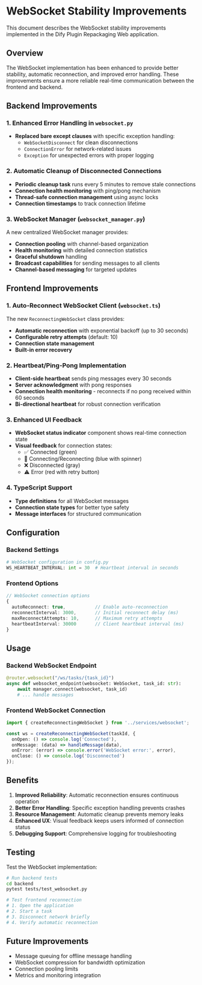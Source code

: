 # WebSocket Stability Improvements

This document describes the WebSocket stability improvements implemented in the Dify Plugin Repackaging Web application.

## Overview

The WebSocket implementation has been enhanced to provide better stability, automatic reconnection, and improved error handling. These improvements ensure a more reliable real-time communication between the frontend and backend.

## Backend Improvements

### 1. Enhanced Error Handling in `websocket.py`

- **Replaced bare except clauses** with specific exception handling:
  - `WebSocketDisconnect` for clean disconnections
  - `ConnectionError` for network-related issues
  - `Exception` for unexpected errors with proper logging

### 2. Automatic Cleanup of Disconnected Connections

- **Periodic cleanup task** runs every 5 minutes to remove stale connections
- **Connection health monitoring** with ping/pong mechanism
- **Thread-safe connection management** using async locks
- **Connection timestamps** to track connection lifetime

### 3. WebSocket Manager (`websocket_manager.py`)

A new centralized WebSocket manager provides:
- **Connection pooling** with channel-based organization
- **Health monitoring** with detailed connection statistics
- **Graceful shutdown** handling
- **Broadcast capabilities** for sending messages to all clients
- **Channel-based messaging** for targeted updates

## Frontend Improvements

### 1. Auto-Reconnect WebSocket Client (`websocket.ts`)

The new `ReconnectingWebSocket` class provides:
- **Automatic reconnection** with exponential backoff (up to 30 seconds)
- **Configurable retry attempts** (default: 10)
- **Connection state management**
- **Built-in error recovery**

### 2. Heartbeat/Ping-Pong Implementation

- **Client-side heartbeat** sends ping messages every 30 seconds
- **Server acknowledgment** with pong responses
- **Connection health monitoring** - reconnects if no pong received within 60 seconds
- **Bi-directional heartbeat** for robust connection verification

### 3. Enhanced UI Feedback

- **WebSocket status indicator** component shows real-time connection state
- **Visual feedback** for connection states:
  - ✅ Connected (green)
  - 🔄 Connecting/Reconnecting (blue with spinner)
  - ❌ Disconnected (gray)
  - ⚠️ Error (red with retry button)

### 4. TypeScript Support

- **Type definitions** for all WebSocket messages
- **Connection state types** for better type safety
- **Message interfaces** for structured communication

## Configuration

### Backend Settings

```python
# WebSocket configuration in config.py
WS_HEARTBEAT_INTERVAL: int = 30  # Heartbeat interval in seconds
```

### Frontend Options

```typescript
// WebSocket connection options
{
  autoReconnect: true,           // Enable auto-reconnection
  reconnectInterval: 3000,       // Initial reconnect delay (ms)
  maxReconnectAttempts: 10,      // Maximum retry attempts
  heartbeatInterval: 30000       // Client heartbeat interval (ms)
}
```

## Usage

### Backend WebSocket Endpoint

```python
@router.websocket("/ws/tasks/{task_id}")
async def websocket_endpoint(websocket: WebSocket, task_id: str):
    await manager.connect(websocket, task_id)
    # ... handle messages
```

### Frontend WebSocket Connection

```typescript
import { createReconnectingWebSocket } from '../services/websocket';

const ws = createReconnectingWebSocket(taskId, {
  onOpen: () => console.log('Connected'),
  onMessage: (data) => handleMessage(data),
  onError: (error) => console.error('WebSocket error:', error),
  onClose: () => console.log('Disconnected')
});
```

## Benefits

1. **Improved Reliability**: Automatic reconnection ensures continuous operation
2. **Better Error Handling**: Specific exception handling prevents crashes
3. **Resource Management**: Automatic cleanup prevents memory leaks
4. **Enhanced UX**: Visual feedback keeps users informed of connection status
5. **Debugging Support**: Comprehensive logging for troubleshooting

## Testing

Test the WebSocket implementation:

```bash
# Run backend tests
cd backend
pytest tests/test_websocket.py

# Test frontend reconnection
# 1. Open the application
# 2. Start a task
# 3. Disconnect network briefly
# 4. Verify automatic reconnection
```

## Future Improvements

- Message queuing for offline message handling
- WebSocket compression for bandwidth optimization
- Connection pooling limits
- Metrics and monitoring integration